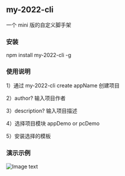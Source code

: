 ## my-2022-cli

一个 mini 版的自定义脚手架

### 安装

npm install my-2022-cli -g

### 使用说明

1）通过 my-2022-cli create appName 创建项目

2）author? 输入项目作者

3）description? 输入项目描述

4）选择项目模块 appDemo or pcDemo

5）安装选择的模板

### 演示示例

![Image text](https://wx1.sinaimg.cn/mw2000/927e36bfgy1h69k6ee9z1g20rs0jfwit.gif)
